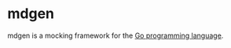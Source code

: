 # mdgen

mdgen is a mocking framework for the [Go programming language][golang].

[golang]: http://golang.org/
